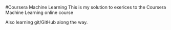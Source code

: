 #Coursera Machine Learning
This is my solution to exerices to the Coursera Machine Learning online course

Also learning git/GitHub along the way.
